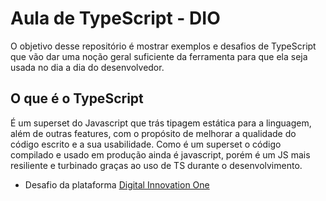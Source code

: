 # Aula de TypeScript - DIO

O objetivo desse repositório é mostrar exemplos e desafios de TypeScript que vão dar uma noção geral suficiente da ferramenta para que ela seja usada no dia a dia do desenvolvedor.

## O que é o TypeScript
É um superset do Javascript que trás tipagem estática para a linguagem, além de outras features, com o propósito de melhorar a qualidade do código escrito e a sua usabilidade. Como é um superset o código compilado e usado em produção ainda é javascript, porém é um JS mais resiliente e turbinado graças ao uso de TS durante o desenvolvimento.

- Desafio da plataforma [Digital Innovation One](https://web.digitalinnovation.one/home "Digital Innovation One")
